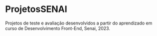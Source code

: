 # ProjetosSENAI
Projetos de teste e avaliação desenvolvidos a partir do aprendizado em curso de Desenvolvimento Front-End, Senai, 2023.
